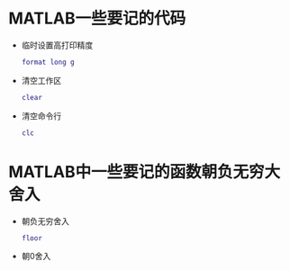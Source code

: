 # MATLAB一些要记的代码

+ 临时设置高打印精度

  ```matlab
  format long g
  ```
+ 清空工作区

  ```matlab
  clear
  ```
+ 清空命令行

  ```matlab
  clc
  ```

# MATLAB中一些要记的函数朝负无穷大舍入

+ 朝负无穷舍入

  ```matlab
  floor
  ```
+ 朝0舍入

  ```matlab

  ```
